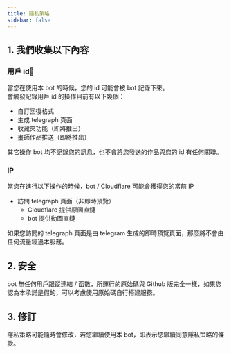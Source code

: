 ```yaml
---
title: 隱私策略
sidebar: false
---
```


## 1. 我們收集以下內容

### 用戶 id
當您在使用本 bot 的時候，您的 id 可能會被 bot 記錄下來。  
會觸發記錄用戶 id 的操作目前有以下幾個：  

- 自訂回復格式
- 生成 telegraph 頁面
- 收藏夾功能（即將推出）
- 畫師作品推送（即將推出）

其它操作 bot 均不記錄您的訊息，也不會將您發送的作品與您的 id 有任何關聯。

### IP
當您在進行以下操作的時候，bot / Cloudflare 可能會獲得您的當前 IP  

- 訪問 telegraph 頁面（非即時預覽）
    - Cloudflare 提供原圖直鏈
    - bot 提供動圖直鏈

如果您訪問的 telegraph 頁面是由 telegram 生成的即時預覽頁面，那麼將不會由任何流量經過本服務。


## 2. 安全
bot 無任何用戶跟蹤連結 / 函數，所運行的原始碼與 Github 版完全一樣，如果您認為本承諾是假的，可以考慮使用原始碼自行搭建服務。

## 3. 修訂
隱私策略可能隨時會修改，若您繼續使用本 bot，即表示您繼續同意隱私策略的條款。